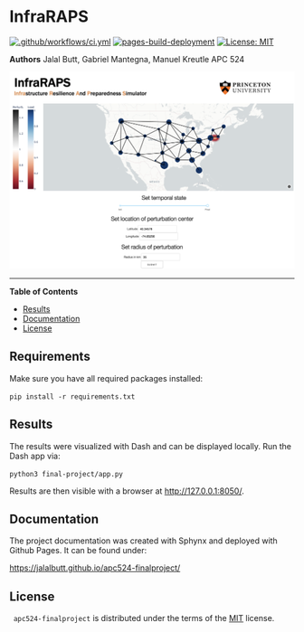 # InfraRAPS

[![.github/workflows/ci.yml](https://github.com/jalalbutt/apc524-finalproject/actions/workflows/ci.yml/badge.svg)](https://github.com/jalalbutt/apc524-finalproject/actions/workflows/ci.yml) [![pages-build-deployment](https://github.com/jalalbutt/apc524-finalproject/actions/workflows/pages/pages-build-deployment/badge.svg)](https://github.com/jalalbutt/apc524-finalproject/actions/workflows/pages/pages-build-deployment) [![License: MIT](https://img.shields.io/badge/License-MIT-yellow.svg)](https://opensource.org/licenses/MIT)

**Authors**
Jalal Butt, Gabriel Mantegna, Manuel Kreutle
APC 524

![alt text](https://github.com/jalalbutt/apc524-finalproject/blob/main/img/dash.png?raw=true)

-----

**Table of Contents**

- [Results](#results)
- [Documentation](#documentation)
- [License](#license)

## Requirements

Make sure you have all required packages installed:

`pip install -r requirements.txt`

## Results

The results were visualized with Dash and can be displayed locally. Run the Dash app via:

`python3 final-project/app.py`

Results are then visible with a browser at http://127.0.0.1:8050/.


## Documentation

The project documentation was created with Sphynx and deployed with Github Pages. It can be found under:

https://jalalbutt.github.io/apc524-finalproject/

## License

` apc524-finalproject` is distributed under the terms of the [MIT](https://spdx.org/licenses/MIT.html) license.
